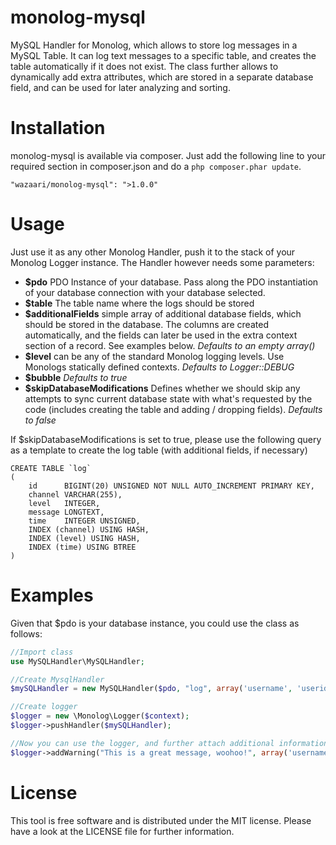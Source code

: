 monolog-mysql
=============

MySQL Handler for Monolog, which allows to store log messages in a MySQL Table.
It can log text messages to a specific table, and creates the table automatically if it does not exist.
The class further allows to dynamically add extra attributes, which are stored in a separate database field, and can be
used for later analyzing and sorting.

# Installation

monolog-mysql is available via composer. Just add the following line to your required section in composer.json and do
a `php composer.phar update`.

```
"wazaari/monolog-mysql": ">1.0.0"
```

# Usage

Just use it as any other Monolog Handler, push it to the stack of your Monolog Logger instance. The Handler however
needs some parameters:

- **$pdo** PDO Instance of your database. Pass along the PDO instantiation of your database connection with your
  database selected.
- **$table** The table name where the logs should be stored
- **$additionalFields** simple array of additional database fields, which should be stored in the database. The columns
  are created automatically, and the fields can later be used in the extra context section of a record. See examples
  below. _Defaults to an empty array()_
- **$level** can be any of the standard Monolog logging levels. Use Monologs statically defined contexts. _Defaults to
  Logger::DEBUG_
- **$bubble** _Defaults to true_
- **$skipDatabaseModifications** Defines whether we should skip any attempts to sync current database state with what's
  requested by the code (includes creating the table and adding / dropping fields). _Defaults to false_

If $skipDatabaseModifications is set to true, please use the following query as a template to create the log table (with
additional fields, if necessary)

```mysql
CREATE TABLE `log`
(
    id      BIGINT(20) UNSIGNED NOT NULL AUTO_INCREMENT PRIMARY KEY,
    channel VARCHAR(255),
    level   INTEGER,
    message LONGTEXT,
    time    INTEGER UNSIGNED,
    INDEX (channel) USING HASH,
    INDEX (level) USING HASH,
    INDEX (time) USING BTREE
)
```

# Examples

Given that $pdo is your database instance, you could use the class as follows:

```php
//Import class
use MySQLHandler\MySQLHandler;

//Create MysqlHandler
$mySQLHandler = new MySQLHandler($pdo, "log", array('username', 'userid'), \Monolog\Logger::DEBUG);

//Create logger
$logger = new \Monolog\Logger($context);
$logger->pushHandler($mySQLHandler);

//Now you can use the logger, and further attach additional information
$logger->addWarning("This is a great message, woohoo!", array('username'  => 'John Doe', 'userid'  => 245));
```

# License

This tool is free software and is distributed under the MIT license. Please have a look at the LICENSE file for further
information.
